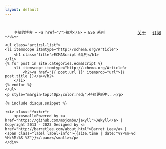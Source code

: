 ```yaml
---
layout: default
---
```

<div class="index-content ES6">
    <div class="page-loc" style="margin:0;margin-top:40px;">
        <span style="float:right"><a href="/about.html">关于</a><a href="/atom.xml" class="page-rss" style="margin-left: 20px;">订阅</a></span>
      
        李靖的博客 » <a href="/">技术</a> » ES6 系列
    </div>

    <ul class="artical-list">
    <li itemscope itemtype="http://schema.org/Article">
        <h1 class="title">ECMAScript 6系列</h1>
    </li>
    {% for post in site.categories.ecmascript %}
        <li itemscope itemtype="http://schema.org/Article">
            <h2><a href="{{ post.url }}" itemprop="url">{{ post.title }}</a></h2>
        </li>
    {% endfor %}
    </ul>
    <p style="margin-top:40px;color:red;">持续更新中...</p>

    {% include disqus.snippet %}

    <div class="footer">
        <p><small>Powered by <a href="https://github.com/mojombo/jekyll">Jekyll</a> | Copyright 2013 - 2023 Designed by <a href="http://barretlee.com/about.html">Barret Lee</a> | <span class="label label-info">{{site.time | date:"%Y-%m-%d %H:%M:%S %Z"}}</span></small></p>
    </div>
</div>

<script type="text/javascript">
$(function(){
    var a = $(".artical-list li:gt(0)");
    a.remove();
    $(a.get().reverse()).appendTo($(".artical-list"));

   $(".comment").trigger("click");

    // 添加百度分享
    $("head").append($('<script/>').attr("src", 
        "http://bdimg.share.baidu.com/static/api/js/share.js?v=86835285.js?cdnversion=" + ~(-new Date()/36e5)));
});
</script>